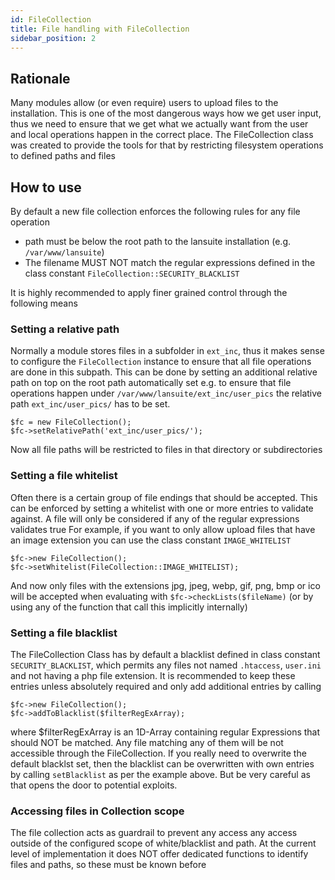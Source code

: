 ```yaml
---
id: FileCollection
title: File handling with FileCollection
sidebar_position: 2
---
```


## Rationale

Many modules allow (or even require) users to upload files to the installation.
This is one of the most dangerous ways how we get user input, thus we need to ensure that we get what we actually want from the user and local operations happen in the correct place.
The FileCollection class was created to provide the tools for that by restricting filesystem operations to defined paths and files

## How to use

By default a new file collection enforces the following rules for any file operation
* path must be below the root path to the lansuite installation (e.g. `/var/www/lansuite`)
* The filename MUST NOT match the regular expressions defined in the class constant `FileCollection::SECURITY_BLACKLIST`

It is highly recommended to apply finer grained control through the following means

### Setting a relative path

Normally a module stores files in a subfolder in `ext_inc`, thus it makes sense to configure the `FileCollection` instance to ensure that all file operations are done in this subpath.
This can be done by setting an additional relative path on top on the root path automatically set
e.g. to ensure that file operations happen under `/var/www/lansuite/ext_inc/user_pics` the relative path `ext_inc/user_pics/` has to be set.
```
$fc = new FileCollection();
$fc->setRelativePath('ext_inc/user_pics/');
```
Now all file paths will be restricted to files in that directory or subdirectories

### Setting a file whitelist

Often there is a certain group of file endings that should be accepted.
This can be enforced by setting a whitelist with one or more entries to validate against.
A file will only be considered if any of the regular expressions validates true
For example, if you want to only allow upload files that have an image extension you can use the class constant `IMAGE_WHITELIST`
```
$fc->new FileCollection();
$fc->setWhitelist(FileCollection::IMAGE_WHITELIST);
```
And now only files with the extensions jpg, jpeg, webp, gif, png, bmp or ico will be accepted when evaluating with `$fc->checkLists($fileName)` (or by using any of the function that call this implicitly internally)

### Setting a file blacklist
The FileCollection Class has by default a blacklist defined in class constant `SECURITY_BLACKLIST`, which permits any files not named `.htaccess`, `user.ini` and not having a php file extension.
It is recommended to keep these entries unless absolutely required and only add additional entries by calling
```
$fc->new FileCollection();
$fc->addToBlacklist($filterRegExArray);
```
where $filterRegExArray is an 1D-Array containing regular Expressions that should NOT be matched. Any file matching any of them will be not accessible through the FileCollection.
If you really need to overwrite the default blacklst set, then the blacklist can be overwritten with own entries by calling `setBlacklist` as per the example above.
But be very careful as that opens the door to potential exploits.

### Accessing files in Collection scope
The file collection acts as guardrail to prevent any access any access outside of the configured scope of white/blacklist and path.
At the current level of implementation it does NOT offer dedicated functions to identify files and paths, so these must be known before


